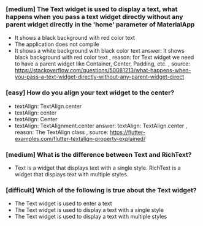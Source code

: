 ### [medium] The Text widget is used to display a text, what happens when you pass a text widget directly without any parent widget directly in the 'home' parameter of MaterialApp
- It shows a black background with red color text
- The application does not compile
- It shows a white background with black color text
answer: It shows black background with red color text , reason: for Text widget we need to have a parent widget like Container, Center, Padding, etc. , source: https://stackoverflow.com/questions/50081213/what-happens-when-you-pass-a-text-widget-directly-without-any-parent-widget-direct

### [easy] How do you align your text widget to the center?
- textAlign: TextAlign.center
- textAlign: center
- textAlign: Center
- textAlign: TextAlignment.center
answer: textAlign: TextAlign.center , reason: The TextAlign class  , source: https://flutter-examples.com/flutter-textalign-property-explained/

### [medium] What is the difference between Text and RichText?
- Text is a widget that displays text with a single style. RichText is a widget that displays text with multiple styles.


### [difficult] Which of the following is true about the Text widget?
- The Text widget is used to enter a text
- The Text widget is used to display a text with a single style
- The Text widget is used to display a text with multiple styles

